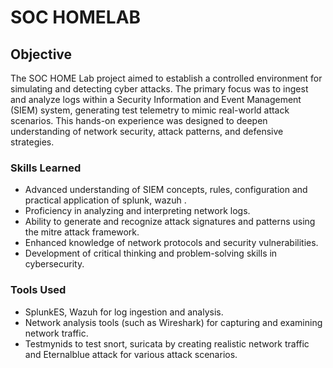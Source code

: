 # SOC HOMELAB

## Objective
The SOC HOME Lab project aimed to establish a controlled environment for simulating and detecting cyber attacks. The primary focus was to ingest and analyze logs within a Security Information and Event Management (SIEM) system, generating test telemetry to mimic real-world attack scenarios. This hands-on experience was designed to deepen understanding of network security, attack patterns, and defensive strategies.

### Skills Learned

- Advanced understanding of SIEM concepts, rules, configuration and practical application of splunk, wazuh .
- Proficiency in analyzing and interpreting network logs.
- Ability to generate and recognize attack signatures and patterns using the mitre attack framework.
- Enhanced knowledge of network protocols and security vulnerabilities.
- Development of critical thinking and problem-solving skills in cybersecurity.

### Tools Used

- SplunkES, Wazuh for log ingestion and analysis.
- Network analysis tools (such as Wireshark) for capturing and examining network traffic.
- Testmynids to test snort, suricata by creating realistic network traffic and  Eternalblue attack for various attack scenarios.
